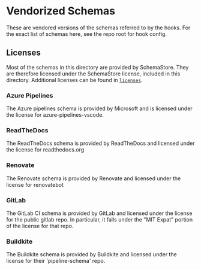 # Vendorized Schemas

These are vendored versions of the schemas referred to by the hooks.
For the exact list of schemas here, see the repo root for hook config.

## Licenses

Most of the schemas in this directory are provided by SchemaStore. They are
therefore licensed under the SchemaStore license, included in this directory.
Additional licenses can be found in [`licenses`](licenses).

### Azure Pipelines

The Azure pipelines schema is provided by Microsoft and is licensed under the
license for azure-pipelines-vscode.

### ReadTheDocs

The ReadTheDocs schema is provided by ReadTheDocs and licensed under the
license for readthedocs.org

### Renovate

The Renovate schema is provided by Renovate and licensed under the license for
renovatebot

### GitLab

The GitLab CI schema is provided by GitLab and licensed under the license for
the public gitlab repo. In particular, it falls under the "MIT Expat" portion
of the license for that repo.

### Buildkite

The Buildkite schema is provided by Buildkite and licensed under the license
for their 'pipeline-schema' repo.
